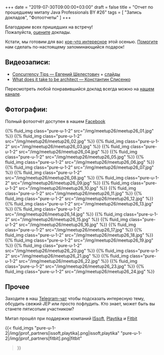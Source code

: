 +++
date = "2019-07-30T09:00:00+03:00"
draft = false
title = "Отчет по прошедшему митапу Java Professionals BY #26"
tags = [
    "Запись докладов",
    "Фотоотчеты"
]
+++

Благодарим всех пришедших на встречу!   
Пожалуйста, [оцените](https://forms.gle/4UtdmQFfaqfp8h7t8) доклады.

Кстати, мы готовим для вас [кое-что интересное](https://jfuture.dev) этой осенью.
[Помогите](https://madhead.typeform.com/to/sqfVrH?channel=jprof_by) нам сделать по-настоящему запоминающийся подарок!

<!--more-->

## Видеозаписи:

 * [Concurrency Tips — Евгений Шелестович](https://youtu.be/3NDiCnNa8hU) + [слайды](https://eshelestovich.github.io/concurrency-tips/)
 * [What does it take to be architect — Константин Слисенко](https://youtu.be/MhlvfPXZSr4)

Пересмотреть любой понравившийся доклад всегда можно на [нашем канале](https://www.youtube.com/c/JavaProfessionalsBY).

## Фотографии:

Полный фотоотчёт доступен в нашем [Facebook](https://www.facebook.com/pg/javaprofessionalsby)

<div class="post_photos">
{{% fluid_img class="pure-u-1-2" src="/img/meetup26/meetup26_01.jpg" %}}
{{% fluid_img class="pure-u-1-2" src="/img/meetup26/meetup26_02.jpg" %}}
{{% fluid_img class="pure-u-1-2" src="/img/meetup26/meetup26_03.jpg" %}}
{{% fluid_img class="pure-u-1-2" src="/img/meetup26/meetup26_04.jpg" %}}
{{% fluid_img class="pure-u-1-2" src="/img/meetup26/meetup26_05.jpg" %}}
{{% fluid_img class="pure-u-1-2" src="/img/meetup26/meetup26_06.jpg" %}}
{{% fluid_img class="pure-u-1-2" src="/img/meetup26/meetup26_07.jpg" %}}
{{% fluid_img class="pure-u-1-2" src="/img/meetup26/meetup26_08.jpg" %}}
{{% fluid_img class="pure-u-1-2" src="/img/meetup26/meetup26_09.jpg" %}}
{{% fluid_img class="pure-u-1-2" src="/img/meetup26/meetup26_10.jpg" %}}
{{% fluid_img class="pure-u-1-2" src="/img/meetup26/meetup26_11.jpg" %}}
{{% fluid_img class="pure-u-1-2" src="/img/meetup26/meetup26_12.jpg" %}}
{{% fluid_img class="pure-u-1-2" src="/img/meetup26/meetup26_13.jpg" %}}
{{% fluid_img class="pure-u-1-2" src="/img/meetup26/meetup26_14.jpg" %}}
{{% fluid_img class="pure-u-1-2" src="/img/meetup26/meetup26_15.jpg" %}}
{{% fluid_img class="pure-u-1-2" src="/img/meetup26/meetup26_16.jpg" %}}
{{% fluid_img class="pure-u-1-2" src="/img/meetup26/meetup26_17.jpg" %}}
{{% fluid_img class="pure-u-1-2" src="/img/meetup26/meetup26_18.jpg" %}}
{{% fluid_img class="pure-u-1-2" src="/img/meetup26/meetup26_19.jpg" %}}
{{% fluid_img class="pure-u-1-2" src="/img/meetup26/meetup26_20.jpg" %}}
{{% fluid_img class="pure-u-1-2" src="/img/meetup26/meetup26_21.jpg" %}}
{{% fluid_img class="pure-u-1-2" src="/img/meetup26/meetup26_22.jpg" %}}
{{% fluid_img class="pure-u-1-2" src="/img/meetup26/meetup26_23.jpg" %}}
{{% fluid_img class="pure-u-1-2" src="/img/meetup26/meetup26_24.jpg" %}}
</div>

## Прочее

Заходите в наш [Telegram-чат](https://t.me/jprof_by) чтобы подсказать интересную тему, обсудить свежий JEP или просто пофлудить.
Кто знает, может быть вы станете пятисотым участником?

Митап прошёл при поддержке компаний [ISsoft](http://www.issoft.by), [Playtika](https://www.playtika.com/) и [Fitbit](https://www.fitbit.com/home)

{{< fluid_imgs
  "pure-u-1-2|/img/jprof_partners[issoft,playtika].png|issoft,playtika"
  "pure-u-1-2|/img/jprof_partners[fitbit].png|fitbit"
>}}
